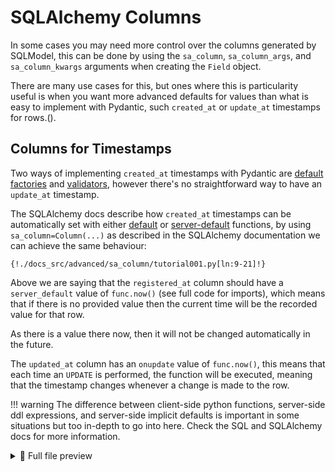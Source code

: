 # SQLAlchemy Columns

In some cases you may need more control over the columns generated by SQLModel, this can be done by using the `sa_column`, `sa_column_args`, and `sa_column_kwargs` arguments when creating the `Field` object.

There are many use cases for this, but ones where this is particularity useful is when you want more advanced defaults for values than what is easy to implement with Pydantic, such `created_at` or `update_at` timestamps for rows.().

## Columns for Timestamps

Two ways of implementing `created_at` timestamps with Pydantic are [default factories](https://pydantic-docs.helpmanual.io/usage/models/#field-with-dynamic-default-value) and [validators](https://pydantic-docs.helpmanual.io/usage/validators/#validate-always), however there's no straightforward way to have an `update_at` timestamp.

The SQLAlchemy docs describe how `created_at` timestamps can be automatically set with either [default](https://docs.sqlalchemy.org/en/14/core/defaults.html#python-executed-functions) or [server-default](https://docs.sqlalchemy.org/en/14/core/defaults.html#server-invoked-ddl-explicit-default-expressions) functions, by using `sa_column=Column(...)` as described in the SQLAlchemy documentation we can achieve the same behaviour:

```{.python .annotate hl_lines="8 12"}
{!./docs_src/advanced/sa_column/tutorial001.py[ln:9-21]!}
```

Above we are saying that the `registered_at` column should have a `server_default` value of `func.now()` (see full code for imports), which means that if there is no provided value then the current time will be the recorded value for that row.

As there is a value there now, then it will not be changed automatically in the future.

The `updated_at` column has an `onupdate` value of `func.now()`, this means that each time an `UPDATE` is performed, the function will be executed, meaning that the timestamp changes whenever a change is made to the row.

!!! warning
    The difference between client-side python functions, server-side ddl expressions, and server-side implicit defaults is important in some situations but too in-depth to go into here. Check the SQL and SQLAlchemy docs for more information.

<details>
<summary>👀 Full file preview</summary>

```Python
{!./docs_src/advanced/sa_column/tutorial001.py!}
```

</details>
